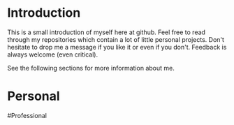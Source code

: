 # Introduction 

This is a small introduction of myself here at github. Feel free to read through my repositories which contain a lot of little personal projects. Don't hesitate to drop me a message if you like it or even if you don't. 
Feedback is always welcome (even critical). 

See the following sections for more information about me.

# Personal 

#Professional
